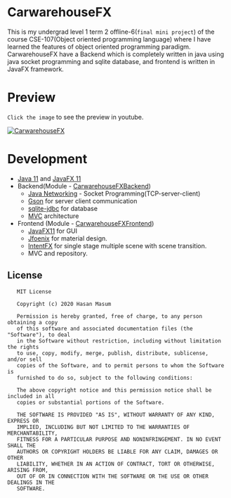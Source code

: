 # CarwarehouseFX
This is my undergrad level 1 term 2 offline-6(`final mini project`) of the course CSE-107(Object oriented programming language) where I have learned the features of object oriented programming paradigm. CarwarehouseFX have a Backend which is completely written in java using java socket programming and sqlite database,  and frontend is written in JavaFX framework. 



# Preview

`Click the image` to see the preview in youtube.

[![CarwarehouseFX](https://img.youtube.com/vi/fTBkP5D_sq4/0.jpg)](https://www.youtube.com/watch?v=fTBkP5D_sq4)



# Development

- [Java 11](https://www.oracle.com/java/technologies/javase-jdk11-downloads.html) and [JavaFX 11]()
- Backend(Module - [CarwarehouseFXBackend](CarwarehouseFXBackend))
  - [Java Networking](https://docs.oracle.com/en/java/javase/11/docs/api/java.base/java/net/package-summary.html) - Socket Programming(TCP-server-client)
  - [Gson](https://github.com/google/gson) for server client communication
  - [sqlite-jdbc](https://github.com/xerial/sqlite-jdbc) for database
  - [MVC](https://en.wikipedia.org/wiki/Model%E2%80%93view%E2%80%93controller) architecture
- Frontend (Module - [CarwarehouseFXFrontend](CarwarehouseFXFrontend))
  - [JavaFX11](https://openjfx.io/javadoc/11/) for GUI
  - [Jfoenix](https://github.com/jfoenixadmin/JFoenix) for material design.
  - [IntentFX](https://github.com/Hmasum18/IntentFX) for single stage multiple scene with scene transition.
  - MVC and repository.

License
--------

```
   MIT License
   
   Copyright (c) 2020 Hasan Masum
   
   Permission is hereby granted, free of charge, to any person obtaining a copy
   of this software and associated documentation files (the "Software"), to deal
   in the Software without restriction, including without limitation the rights
   to use, copy, modify, merge, publish, distribute, sublicense, and/or sell
   copies of the Software, and to permit persons to whom the Software is
   furnished to do so, subject to the following conditions:
   
   The above copyright notice and this permission notice shall be included in all
   copies or substantial portions of the Software.
   
   THE SOFTWARE IS PROVIDED "AS IS", WITHOUT WARRANTY OF ANY KIND, EXPRESS OR
   IMPLIED, INCLUDING BUT NOT LIMITED TO THE WARRANTIES OF MERCHANTABILITY,
   FITNESS FOR A PARTICULAR PURPOSE AND NONINFRINGEMENT. IN NO EVENT SHALL THE
   AUTHORS OR COPYRIGHT HOLDERS BE LIABLE FOR ANY CLAIM, DAMAGES OR OTHER
   LIABILITY, WHETHER IN AN ACTION OF CONTRACT, TORT OR OTHERWISE, ARISING FROM,
   OUT OF OR IN CONNECTION WITH THE SOFTWARE OR THE USE OR OTHER DEALINGS IN THE
   SOFTWARE.
```